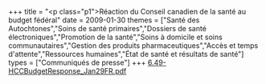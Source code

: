 +++
title = "<p class=\"p1\">Réaction du Conseil canadien de la santé au budget fédéral"
date = 2009-01-30
themes = ["Santé des Autochtones","Soins de santé primaires","Dossiers de santé électroniques","Promotion de la santé","Soins à domicile et soins communautaires","Gestion des produits pharmaceutiques","Accès et temps d'attente","Ressources humaines","État de santé et résultats de santé"]
types = ["Communiqués de presse"]
+++
[6.49-HCCBudgetResponse_Jan29FR.pdf](/files/6.49-HCCBudgetResponse_Jan29FR.pdf)

